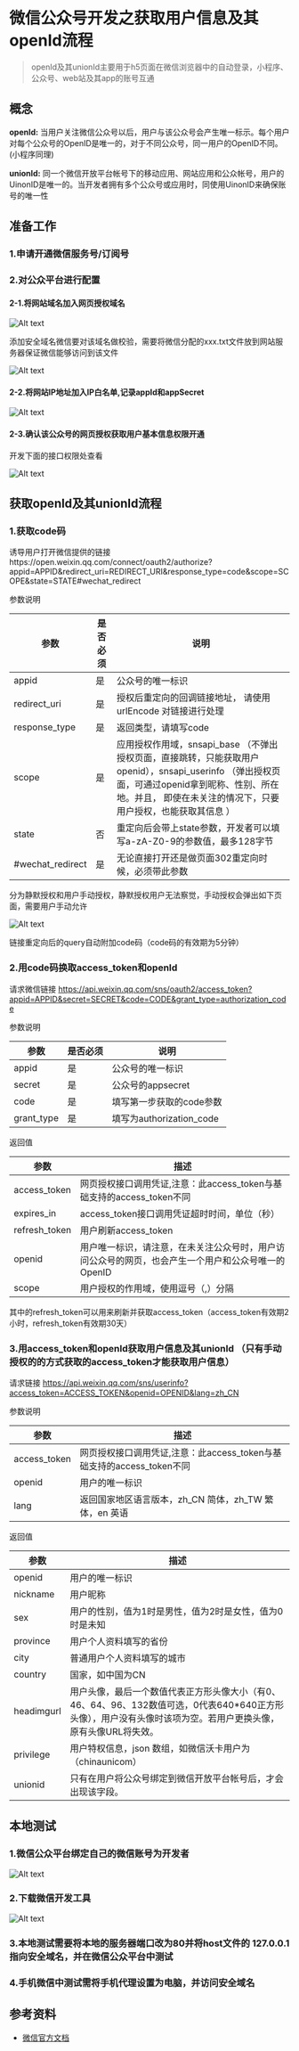 # 微信公众号开发之获取用户信息及其openId流程

> openId及其unionId主要用于h5页面在微信浏览器中的自动登录，小程序、公众号、web站及其app的账号互通

## 概念 

**openId:** 当用户关注微信公众号以后，用户与该公众号会产生唯一标示。每个用户对每个公众号的OpenID是唯一的，对于不同公众号，同一用户的OpenID不同。(小程序同理)

**unionId:** 同一个微信开放平台帐号下的移动应用、网站应用和公众帐号，用户的UinonID是唯一的。当开发者拥有多个公众号或应用时，同使用UinonID来确保账号的唯一性

## 准备工作

### 1.申请开通微信服务号/订阅号

### 2.对公众平台进行配置

#### 2-1.将网站域名加入网页授权域名

![Alt text](./source/1.png)

添加安全域名微信要对该域名做校验，需要将微信分配的xxx.txt文件放到网站服务器保证微信能够访问到该文件

![Alt text](./source/2.png)

#### 2-2.将网站IP地址加入IP白名单,记录appId和appSecret

![Alt text](./source/3.png)

#### 2-3.确认该公众号的网页授权获取用户基本信息权限开通

开发下面的接口权限处查看

![Alt text](./source/4.png)

## 获取openId及其unionId流程

### 1.获取code码

诱导用户打开微信提供的链接https://open.weixin.qq.com/connect/oauth2/authorize?appid=APPID&redirect_uri=REDIRECT_URI&response_type=code&scope=SCOPE&state=STATE#wechat_redirect

参数说明

<table><thead><tr><th>参数</th><th>是否必须</th><th>说明</th></tr></thead><tbody><tr><td>appid</td><td>是</td><td>公众号的唯一标识</td></tr><tr><td>redirect_uri</td><td>是</td><td>授权后重定向的回调链接地址， 请使用 urlEncode 对链接进行处理</td></tr><tr><td>response_type</td><td>是</td><td>返回类型，请填写code</td></tr><tr><td>scope</td><td>是</td><td>应用授权作用域，snsapi_base （不弹出授权页面，直接跳转，只能获取用户openid），snsapi_userinfo （弹出授权页面，可通过openid拿到昵称、性别、所在地。并且， 即使在未关注的情况下，只要用户授权，也能获取其信息 ）</td></tr><tr><td>state</td><td>否</td><td>重定向后会带上state参数，开发者可以填写a-zA-Z0-9的参数值，最多128字节</td></tr><tr><td>#wechat_redirect</td><td>是</td><td>无论直接打开还是做页面302重定向时候，必须带此参数</td></tr></tbody></table>

分为静默授权和用户手动授权，静默授权用户无法察觉，手动授权会弹出如下页面，需要用户手动允许

![Alt text](./source/5.png)

链接重定向后的query自动附加code码（code码的有效期为5分钟）


### 2.用code码换取access_token和openId

请求微信链接 https://api.weixin.qq.com/sns/oauth2/access_token?appid=APPID&secret=SECRET&code=CODE&grant_type=authorization_code

参数说明

<table><thead><tr><th>参数</th><th>是否必须</th><th>说明</th></tr></thead><tbody><tr><td>appid</td><td>是</td><td>公众号的唯一标识</td></tr><tr><td>secret</td><td>是</td><td>公众号的appsecret</td></tr><tr><td>code</td><td>是</td><td>填写第一步获取的code参数</td></tr><tr><td>grant_type</td><td>是</td><td>填写为authorization_code</td></tr></tbody></table>


返回值 

<table><thead><tr><th>参数</th><th>描述</th></tr></thead><tbody><tr><td>access_token</td><td>网页授权接口调用凭证,注意：此access_token与基础支持的access_token不同</td></tr><tr><td>expires_in</td><td>access_token接口调用凭证超时时间，单位（秒）</td></tr><tr><td>refresh_token</td><td>用户刷新access_token</td></tr><tr><td>openid</td><td>用户唯一标识，请注意，在未关注公众号时，用户访问公众号的网页，也会产生一个用户和公众号唯一的OpenID</td></tr><tr><td>scope</td><td>用户授权的作用域，使用逗号（,）分隔</td></tr></tbody></table>

其中的refresh_token可以用来刷新并获取access_token（access_token有效期2小时，refresh_token有效期30天）

### 3.用access_token和openId获取用户信息及其unionId （只有手动授权的的方式获取的access_token才能获取用户信息）

请求链接 https://api.weixin.qq.com/sns/userinfo?access_token=ACCESS_TOKEN&openid=OPENID&lang=zh_CN

参数说明

<table><thead><tr><th>参数</th><th>描述</th></tr></thead><tbody><tr><td>access_token</td><td>网页授权接口调用凭证,注意：此access_token与基础支持的access_token不同</td></tr><tr><td>openid</td><td>用户的唯一标识</td></tr><tr><td>lang</td><td>返回国家地区语言版本，zh_CN 简体，zh_TW 繁体，en 英语</td></tr></tbody></table>

返回值

<table><thead><tr><th>参数</th><th>描述</th></tr></thead><tbody><tr><td>openid</td><td>用户的唯一标识</td></tr><tr><td>nickname</td><td>用户昵称</td></tr><tr><td>sex</td><td>用户的性别，值为1时是男性，值为2时是女性，值为0时是未知</td></tr><tr><td>province</td><td>用户个人资料填写的省份</td></tr><tr><td>city</td><td>普通用户个人资料填写的城市</td></tr><tr><td>country</td><td>国家，如中国为CN</td></tr><tr><td>headimgurl</td><td>用户头像，最后一个数值代表正方形头像大小（有0、46、64、96、132数值可选，0代表640*640正方形头像），用户没有头像时该项为空。若用户更换头像，原有头像URL将失效。</td></tr><tr><td>privilege</td><td>用户特权信息，json 数组，如微信沃卡用户为（chinaunicom）</td></tr><tr><td>unionid</td><td>只有在用户将公众号绑定到微信开放平台帐号后，才会出现该字段。</td></tr></tbody></table>


## 本地测试

### 1.微信公众平台绑定自己的微信账号为开发者

![Alt text](./source/6.png)

### 2.下载微信开发工具

![Alt text](./source/7.png)

### 3.本地测试需要将本地的服务器端口改为80并将host文件的 127.0.0.1指向安全域名，并在微信公众平台中测试

### 4.手机微信中测试需将手机代理设置为电脑，并访问安全域名


## 参考资料

* [微信官方文档](https://mp.weixin.qq.com/wiki?t=resource/res_main&id=mp1421140842)